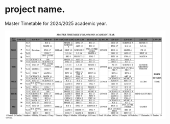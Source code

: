 # project name.
Master Timetable for 2024/2025 academic year.

![image alt](https://github.com/OKOYO-RODRICKS/OKOYO-RODRICKS/blob/main/Screenshot%202025-03-27%20at%2011-33-32%20Master%20Timetable.png?raw=true)

